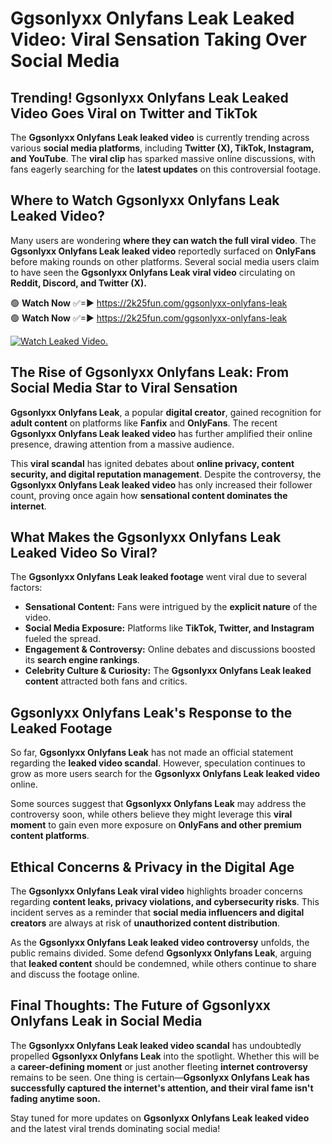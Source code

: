 # Ggsonlyxx Onlyfans Leak Leaked Video: Viral Sensation Taking Over Social Media

## **Trending! Ggsonlyxx Onlyfans Leak Leaked Video Goes Viral on Twitter and TikTok**
The **Ggsonlyxx Onlyfans Leak leaked video** is currently trending across various **social media platforms**, including **Twitter (X), TikTok, Instagram, and YouTube**. The **viral clip** has sparked massive online discussions, with fans eagerly searching for the **latest updates** on this controversial footage.

## **Where to Watch Ggsonlyxx Onlyfans Leak Leaked Video?**
Many users are wondering **where they can watch the full viral video**. The **Ggsonlyxx Onlyfans Leak leaked video** reportedly surfaced on **OnlyFans** before making rounds on other platforms. Several social media users claim to have seen the **Ggsonlyxx Onlyfans Leak viral video** circulating on **Reddit, Discord, and Twitter (X).**

🟢 **Watch Now** ✅=► https://2k25fun.com/ggsonlyxx-onlyfans-leak  
🟢 **Watch Now** ✅=► https://2k25fun.com/ggsonlyxx-onlyfans-leak  

[![Watch Leaked Video.](https://miro.medium.com/v2/resize:fit:828/format:webp/1*cilzJN44JGOrTw9NJCrNHA.gif "Watch Leaked Video")](https://2k25fun.com/ggsonlyxx-onlyfans-leak)

## **The Rise of Ggsonlyxx Onlyfans Leak: From Social Media Star to Viral Sensation**
**Ggsonlyxx Onlyfans Leak**, a popular **digital creator**, gained recognition for **adult content** on platforms like **Fanfix** and **OnlyFans**. The recent **Ggsonlyxx Onlyfans Leak leaked video** has further amplified their online presence, drawing attention from a massive audience.

This **viral scandal** has ignited debates about **online privacy, content security, and digital reputation management**. Despite the controversy, the **Ggsonlyxx Onlyfans Leak leaked video** has only increased their follower count, proving once again how **sensational content dominates the internet**.

## **What Makes the Ggsonlyxx Onlyfans Leak Leaked Video So Viral?**
The **Ggsonlyxx Onlyfans Leak leaked footage** went viral due to several factors:
- **Sensational Content:** Fans were intrigued by the **explicit nature** of the video.
- **Social Media Exposure:** Platforms like **TikTok, Twitter, and Instagram** fueled the spread.
- **Engagement & Controversy:** Online debates and discussions boosted its **search engine rankings**.
- **Celebrity Culture & Curiosity:** The **Ggsonlyxx Onlyfans Leak leaked content** attracted both fans and critics.

## **Ggsonlyxx Onlyfans Leak's Response to the Leaked Footage**
So far, **Ggsonlyxx Onlyfans Leak** has not made an official statement regarding the **leaked video scandal**. However, speculation continues to grow as more users search for the **Ggsonlyxx Onlyfans Leak leaked video** online.

Some sources suggest that **Ggsonlyxx Onlyfans Leak** may address the controversy soon, while others believe they might leverage this **viral moment** to gain even more exposure on **OnlyFans and other premium content platforms**.

## **Ethical Concerns & Privacy in the Digital Age**
The **Ggsonlyxx Onlyfans Leak viral video** highlights broader concerns regarding **content leaks, privacy violations, and cybersecurity risks**. This incident serves as a reminder that **social media influencers and digital creators** are always at risk of **unauthorized content distribution**.

As the **Ggsonlyxx Onlyfans Leak leaked video controversy** unfolds, the public remains divided. Some defend **Ggsonlyxx Onlyfans Leak**, arguing that **leaked content** should be condemned, while others continue to share and discuss the footage online.

## **Final Thoughts: The Future of Ggsonlyxx Onlyfans Leak in Social Media**
The **Ggsonlyxx Onlyfans Leak leaked video scandal** has undoubtedly propelled **Ggsonlyxx Onlyfans Leak** into the spotlight. Whether this will be a **career-defining moment** or just another fleeting **internet controversy** remains to be seen. One thing is certain—**Ggsonlyxx Onlyfans Leak has successfully captured the internet's attention, and their viral fame isn't fading anytime soon.**

Stay tuned for more updates on **Ggsonlyxx Onlyfans Leak leaked video** and the latest viral trends dominating social media!